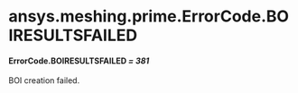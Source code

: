 <a id="ansys-meshing-prime-errorcode-boiresultsfailed"></a>

# ansys.meshing.prime.ErrorCode.BOIRESULTSFAILED

<a id="ansys.meshing.prime.ErrorCode.BOIRESULTSFAILED"></a>

#### ErrorCode.BOIRESULTSFAILED *= 381*

BOI creation failed.

<!-- !! processed by numpydoc !! -->
